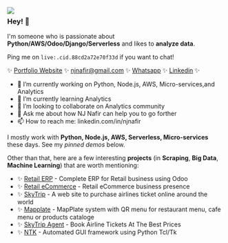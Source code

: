 <img align="left" src="https://orhun.dev/img/crow.png">

### Hey! 👋

I'm someone who is passionate about **Python/AWS/Odoo/Django/Serverless** and likes to **analyze data**.

Ping me on `live:.cid.88cd2a72e70f33d` if you want to chat!

✨ [Portfolio Website](http://njnafir.com) ✨ [njnafir@gmail.com](mailto:njnafir@gmail.com) ✨ [Whatsapp](https://wa.me/8801772318448?text=GitHub) ✨ [Linkedin](https://linkedin.com/in/njnafir) ✨

<!--
**njNafir/njNafir** is a ✨ _special_ ✨ repository because its `README.md` (this file) appears on your GitHub profile.

Here are some ideas to get you started:

- 🔭 I’m currently working on ...
- 🌱 I’m currently learning ...
- 👯 I’m looking to collaborate on ...
- 🤔 I’m looking for help with ...
- 💬 Ask me about ...
- 📫 How to reach me: ...
- 😄 Pronouns: ...
- ⚡ Fun fact: ...
-->

- 🔭 I’m currently working on Python, Node.js, AWS, Micro-services,and Analytics
- 🌱 I’m currently learning Analytics
- 👯 I’m looking to collaborate on Analytics community
- 💬 Ask me about how NJ Nafir can help you to go forther
- 📫 How to reach me: linkedin.com/in/njnafir

I mostly work with **Python, Node.js, AWS, Serverless, Micro-services** these days. See my _pinned demos_ below.

Other than that, here are a few interesting **projects** (in **Scraping**, **Big Data**, **Machine Learning**) that are worth mentioning:

- ✨ [Retail ERP](https://www.odoo.com/) - Complete ERP for Retail business using Odoo
- ✨ [Retail eCommerce](https://amarbay.com/en/) - Retail eCommerce business presence
- ✨ [SkyTrip](https://skytrip.com/) - A web site to purchase airlines ticket online around the world
- ✨ [Mapplate](http://mapplate.nl/) - MapPlate system with QR menu for restaurant menu, cafe menu or products cataloge
- ✨ [SkyTrip Agent](https://agent.skytrip.com/) - Book Airline Tickets At The Best Prices
- ✨ [NTK](https://github.com/njNafir/ntk) - Automated GUI framework using Python Tcl/Tk
